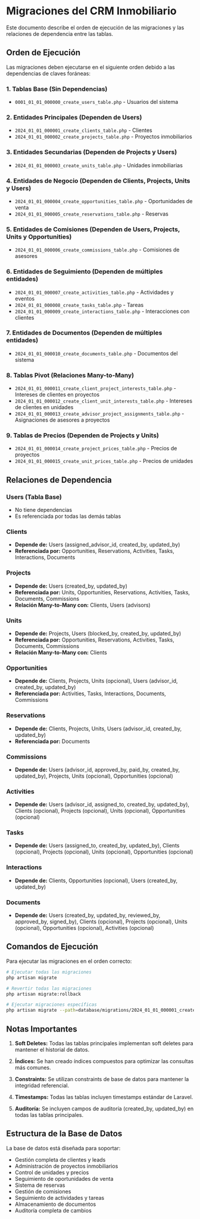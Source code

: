 # Migraciones del CRM Inmobiliario

Este documento describe el orden de ejecución de las migraciones y las relaciones de dependencia entre las tablas.

## Orden de Ejecución

Las migraciones deben ejecutarse en el siguiente orden debido a las dependencias de claves foráneas:

### 1. Tablas Base (Sin Dependencias)
- `0001_01_01_000000_create_users_table.php` - Usuarios del sistema

### 2. Entidades Principales (Dependen de Users)
- `2024_01_01_000001_create_clients_table.php` - Clientes
- `2024_01_01_000002_create_projects_table.php` - Proyectos inmobiliarios

### 3. Entidades Secundarias (Dependen de Projects y Users)
- `2024_01_01_000003_create_units_table.php` - Unidades inmobiliarias

### 4. Entidades de Negocio (Dependen de Clients, Projects, Units y Users)
- `2024_01_01_000004_create_opportunities_table.php` - Oportunidades de venta
- `2024_01_01_000005_create_reservations_table.php` - Reservas

### 5. Entidades de Comisiones (Dependen de Users, Projects, Units y Opportunities)
- `2024_01_01_000006_create_commissions_table.php` - Comisiones de asesores

### 6. Entidades de Seguimiento (Dependen de múltiples entidades)
- `2024_01_01_000007_create_activities_table.php` - Actividades y eventos
- `2024_01_01_000008_create_tasks_table.php` - Tareas
- `2024_01_01_000009_create_interactions_table.php` - Interacciones con clientes

### 7. Entidades de Documentos (Dependen de múltiples entidades)
- `2024_01_01_000010_create_documents_table.php` - Documentos del sistema

### 8. Tablas Pivot (Relaciones Many-to-Many)
- `2024_01_01_000011_create_client_project_interests_table.php` - Intereses de clientes en proyectos
- `2024_01_01_000012_create_client_unit_interests_table.php` - Intereses de clientes en unidades
- `2024_01_01_000013_create_advisor_project_assignments_table.php` - Asignaciones de asesores a proyectos

### 9. Tablas de Precios (Dependen de Projects y Units)
- `2024_01_01_000014_create_project_prices_table.php` - Precios de proyectos
- `2024_01_01_000015_create_unit_prices_table.php` - Precios de unidades

## Relaciones de Dependencia

### Users (Tabla Base)
- No tiene dependencias
- Es referenciada por todas las demás tablas

### Clients
- **Depende de:** Users (assigned_advisor_id, created_by, updated_by)
- **Referenciada por:** Opportunities, Reservations, Activities, Tasks, Interactions, Documents

### Projects
- **Depende de:** Users (created_by, updated_by)
- **Referenciada por:** Units, Opportunities, Reservations, Activities, Tasks, Documents, Commissions
- **Relación Many-to-Many con:** Clients, Users (advisors)

### Units
- **Depende de:** Projects, Users (blocked_by, created_by, updated_by)
- **Referenciada por:** Opportunities, Reservations, Activities, Tasks, Documents, Commissions
- **Relación Many-to-Many con:** Clients

### Opportunities
- **Depende de:** Clients, Projects, Units (opcional), Users (advisor_id, created_by, updated_by)
- **Referenciada por:** Activities, Tasks, Interactions, Documents, Commissions

### Reservations
- **Depende de:** Clients, Projects, Units, Users (advisor_id, created_by, updated_by)
- **Referenciada por:** Documents

### Commissions
- **Depende de:** Users (advisor_id, approved_by, paid_by, created_by, updated_by), Projects, Units (opcional), Opportunities (opcional)

### Activities
- **Depende de:** Users (advisor_id, assigned_to, created_by, updated_by), Clients (opcional), Projects (opcional), Units (opcional), Opportunities (opcional)

### Tasks
- **Depende de:** Users (assigned_to, created_by, updated_by), Clients (opcional), Projects (opcional), Units (opcional), Opportunities (opcional)

### Interactions
- **Depende de:** Clients, Opportunities (opcional), Users (created_by, updated_by)

### Documents
- **Depende de:** Users (created_by, updated_by, reviewed_by, approved_by, signed_by), Clients (opcional), Projects (opcional), Units (opcional), Opportunities (opcional), Activities (opcional)

## Comandos de Ejecución

Para ejecutar las migraciones en el orden correcto:

```bash
# Ejecutar todas las migraciones
php artisan migrate

# Revertir todas las migraciones
php artisan migrate:rollback

# Ejecutar migraciones específicas
php artisan migrate --path=database/migrations/2024_01_01_000001_create_clients_table.php
```

## Notas Importantes

1. **Soft Deletes:** Todas las tablas principales implementan soft deletes para mantener el historial de datos.

2. **Índices:** Se han creado índices compuestos para optimizar las consultas más comunes.

3. **Constraints:** Se utilizan constraints de base de datos para mantener la integridad referencial.

4. **Timestamps:** Todas las tablas incluyen timestamps estándar de Laravel.

5. **Auditoría:** Se incluyen campos de auditoría (created_by, updated_by) en todas las tablas principales.

## Estructura de la Base de Datos

La base de datos está diseñada para soportar:
- Gestión completa de clientes y leads
- Administración de proyectos inmobiliarios
- Control de unidades y precios
- Seguimiento de oportunidades de venta
- Sistema de reservas
- Gestión de comisiones
- Seguimiento de actividades y tareas
- Almacenamiento de documentos
- Auditoría completa de cambios
